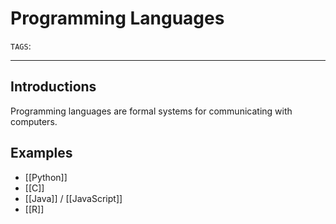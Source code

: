 # Programming Languages
`TAGS`: 

---
## Introductions
Programming languages are formal systems for communicating with computers.

## Examples
- [[Python]]
- [[C]]
- [[Java]] / [[JavaScript]]
- [[R]]